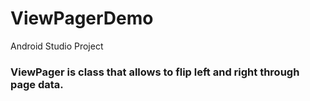 # ViewPagerDemo
Android Studio Project
### ViewPager is class that allows to flip left and right through page data.
    
